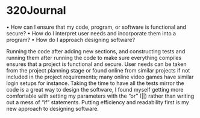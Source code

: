 # 320Journal
•	How can I ensure that my code, program, or software is functional and secure?
•	How do I interpret user needs and incorporate them into a program?
•	How do I approach designing software?

Running the code after adding new sections, and constructing tests and running them after running the code to make sure everything compiles ensures that a project is functional and secure. User needs can be taken from the project planning stage or found online from similar projects if not included in the project requirements; many online video games have similar login setups for instance. Taking the time to have all the tests mirror the code is a great way to design the software, I found myself getting more comfortable with setting my parameters with the “or” (||) rather than writing out a mess of “if” statements. Putting efficiency and readability first is my new approach to designing software. 
